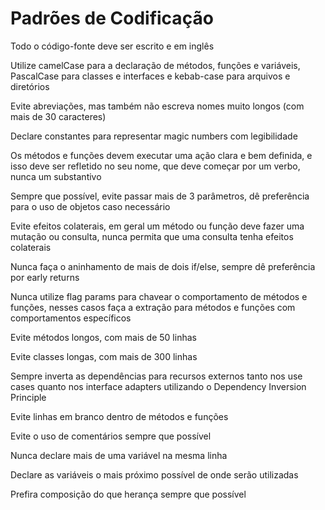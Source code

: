 
# Padrões de Codificação

Todo o código-fonte deve ser escrito e em inglês

Utilize camelCase para a declaração de métodos, funções e variáveis, PascalCase para classes e interfaces e kebab-case para arquivos e diretórios

Evite abreviações, mas também não escreva nomes muito longos (com mais de 30 caracteres)

Declare constantes para representar magic numbers com legibilidade

Os métodos e funções devem executar uma ação clara e bem definida, e isso deve ser refletido no seu nome, que deve começar por um verbo, nunca um substantivo

Sempre que possível, evite passar mais de 3 parâmetros, dê preferência para o uso de objetos caso necessário

Evite efeitos colaterais, em geral um método ou função deve fazer uma mutação ou consulta, nunca permita que uma consulta tenha efeitos colaterais

Nunca faça o aninhamento de mais de dois if/else, sempre dê preferência por early returns

Nunca utilize flag params para chavear o comportamento de métodos e funções, nesses casos faça a extração para métodos e funções com comportamentos específicos

Evite métodos longos, com mais de 50 linhas

Evite classes longas, com mais de 300 linhas

Sempre inverta as dependências para recursos externos tanto nos use cases quanto nos interface adapters utilizando o Dependency Inversion Principle

Evite linhas em branco dentro de métodos e funções

Evite o uso de comentários sempre que possível

Nunca declare mais de uma variável na mesma linha

Declare as variáveis o mais próximo possível de onde serão utilizadas

Prefira composição do que herança sempre que possível